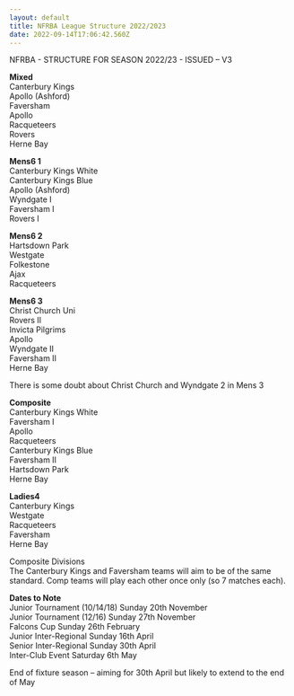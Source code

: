 ```yaml
---
layout: default
title: NFRBA League Structure 2022/2023
date: 2022-09-14T17:06:42.560Z
---
```

NFRBA - STRUCTURE FOR SEASON 2022/23 - ISSUED – V3

**Mixed**\
Canterbury Kings\
Apollo (Ashford)\
Faversham\
Apollo\
Racqueteers\
Rovers\
Herne Bay

**Mens6 1**\
Canterbury Kings White\
Canterbury Kings Blue\
Apollo (Ashford)\
Wyndgate I\
Faversham I\
Rovers I

**Mens6 2**\
Hartsdown Park\
Westgate\
Folkestone\
Ajax\
Racqueteers

**Mens6 3**\
Christ Church Uni\
Rovers II\
Invicta Pilgrims\
Apollo\
Wyndgate II\
Faversham II\
Herne Bay

There is some doubt about Christ Church and Wyndgate 2 in Mens 3

**Composite**\
Canterbury Kings White\
Faversham I \
Apollo\
Racqueteers\
Canterbury Kings Blue\
Faversham II\
Hartsdown Park\
Herne Bay

**Ladies4**\
Canterbury Kings\
Westgate\
Racqueteers\
Faversham\
Herne Bay

Composite Divisions\
The Canterbury Kings and Faversham teams will aim to be of the same standard.
Comp teams will play each other once only (so 7 matches each).

**Dates to Note**\
Junior Tournament  (10/14/18)  Sunday 20th November\
Junior Tournament  (12/16)  Sunday 27th November\
Falcons Cup                         Sunday 26th February\
Junior Inter-Regional           Sunday 16th April\
Senior Inter-Regional           Sunday 30th April\
Inter-Club Event                   Saturday 6th May

End of fixture season – aiming for 30th April but likely to extend to the end of May